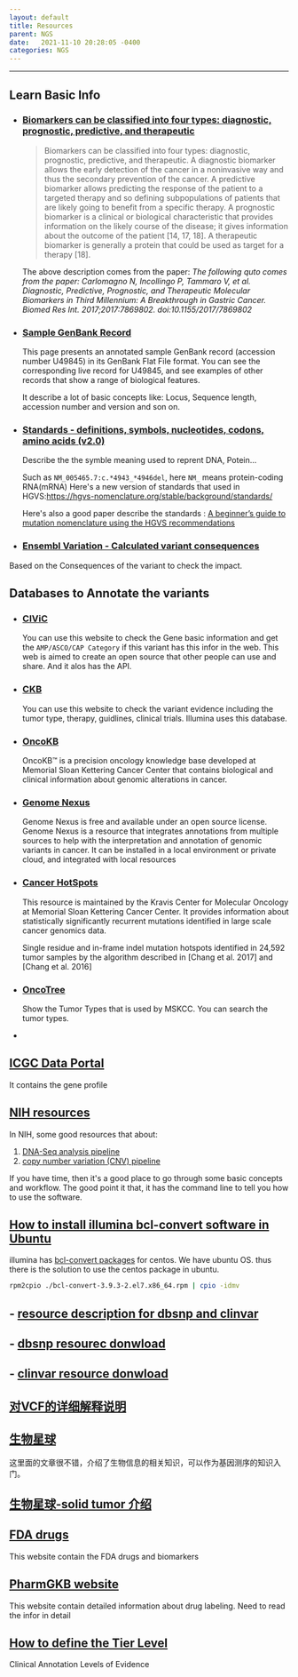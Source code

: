 ```yaml
---
layout: default
title: Resources
parent: NGS
date:   2021-11-10 20:28:05 -0400
categories: NGS
---
```



---

## Learn Basic Info

- ### [Biomarkers can be classified into four types: diagnostic, prognostic, predictive, and therapeutic](https://pmc.ncbi.nlm.nih.gov/articles/PMC5637861/)
  
  > Biomarkers can be classified into four types: diagnostic, prognostic, predictive, and therapeutic. A diagnostic biomarker allows the early detection of the cancer in a noninvasive way and thus the secondary prevention of the cancer. A predictive biomarker allows predicting the response of the patient to a targeted therapy and so defining subpopulations of patients that are likely going to benefit from a specific therapy. A prognostic biomarker is a clinical or biological characteristic that provides information on the likely course of the disease; it gives information about the outcome of the patient [14, 17, 18]. A therapeutic biomarker is generally a protein that could be used as target for a therapy [18].

  The above description comes from the paper: _The following quto comes from the paper: Carlomagno N, Incollingo P, Tammaro V, et al. Diagnostic, Predictive, Prognostic, and Therapeutic Molecular Biomarkers in Third Millennium: A Breakthrough in Gastric Cancer. Biomed Res Int. 2017;2017:7869802. doi:10.1155/2017/7869802_
  

- ### [Sample GenBank Record](https://www.ncbi.nlm.nih.gov/genbank/samplerecord/)
  This page presents an annotated sample GenBank record (accession number U49845) in its GenBank Flat File format. You can see the corresponding live record for U49845, and see examples of other records that show a range of biological features.

  It describe a lot of basic concepts like: Locus, Sequence length, accession number and version and son on.

- ### [Standards - definitions, symbols, nucleotides, codons, amino acids (v2.0)](https://www.hgvs.org/mutnomen/standards.html)
  Describe the the symble meaning used to reprent DNA, Potein...
  
  Such as `NM_005465.7:c.*4943_*4946del`, here `NM_` means protein-coding RNA(mRNA)
  Here's a new version of standards that used in HGVS:https://hgvs-nomenclature.org/stable/background/standards/

  Here's also a good paper describe the standards : [A beginner’s guide to mutation nomenclature using the HGVS recommendations](https://www.sophiagenetics.com/science-hub/hgvs-nomenclature/)

  
  
-  ### [Ensembl Variation - Calculated variant consequences](https://useast.ensembl.org/info/genome/variation/prediction/predicted_data.html)
  Based on the Consequences of the variant to check the impact.

## Databases to Annotate the variants

  - ### [CIViC](https://civicdb.org/assertions/7/summary)
    You can use this website to check the Gene basic information and get the `AMP/ASCO/CAP Category` if this variant has this infor in the web. This web is aimed to create an open source that other people can use and share. And it alos has the API.
  - ### [CKB](https://ckb.genomenon.com/geneVariant/show?geneVariantId=49)
    You can use this website to check the variant evidence including the tumor type, therapy, guidlines, clinical trials. Illumina uses this database.
  - ### [OncoKB](https://www.oncokb.org/companion-diagnostic-devices)
    OncoKB™ is a precision oncology knowledge base developed at Memorial Sloan Kettering Cancer Center that contains biological and clinical information about genomic alterations in cancer.
  - ### [Genome Nexus](https://www.genomenexus.org/)
    Genome Nexus is free and available under an open source license. Genome Nexus is a resource that integrates annotations from multiple sources to help with the interpretation and annotation of genomic variants in cancer. It can be installed in a local environment or private cloud, and integrated with local resources
  - ### [Cancer HotSpots](https://www.cancerhotspots.org/#/home)
    This resource is maintained by the Kravis Center for Molecular Oncology at Memorial Sloan Kettering Cancer Center. It provides information about statistically significantly recurrent mutations identified in large scale cancer genomics data.

    Single residue and in-frame indel mutation hotspots identified in 24,592 tumor samples by the algorithm described in [Chang et al. 2017] and [Chang et al. 2016]
  - ### [OncoTree](https://oncotree.mskcc.org/#/home)
    Show the Tumor Types that is used by MSKCC. You can search the tumor types.
  - 

## [ICGC Data Portal](https://dcc.icgc.org/)

It contains the gene profile

## [NIH resources](https://docs.gdc.cancer.gov/Data/Bioinformatics_Pipelines/DNA_Seq_Variant_Calling_Pipeline/)

In NIH, some good resources that about: 

1. [DNA-Seq analysis pipeline](https://docs.gdc.cancer.gov/Data/Bioinformatics_Pipelines/DNA_Seq_Variant_Calling_Pipeline/#dna-seq-analysis-pipeline)
2. [copy number variation (CNV) pipeline ](https://docs.gdc.cancer.gov/Data/Bioinformatics_Pipelines/CNV_Pipeline/#copy-number-variation-analysis-pipeline)

If you have time, then it's a good place to go through some basic concepts and workflow. The good point it that, it has the command line to tell you how to use the software.

## [How to install illumina bcl-convert software in Ubuntu](https://kb.10xgenomics.com/hc/en-us/articles/360001618231-How-to-troubleshoot-installing-bcl2fastq-or-bcl-convert)

illumina has [bcl-convert packages](https://emea.support.illumina.com/sequencing/sequencing_software/bcl-convert.html) for centos. We have ubuntu OS. thus there is the solution to use the centos package in ubuntu.

```bash
rpm2cpio ./bcl-convert-3.9.3-2.el7.x86_64.rpm | cpio -idmv
```


##  - [resource description for dbsnp and clinvar](https://www.ncbi.nlm.nih.gov/variation/docs/human_variation_vcf/)

## - [dbsnp resourec donwload](https://ftp.ncbi.nih.gov/snp/organisms/human_9606/VCF/)

## - [clinvar resource donwload](https://ftp.ncbi.nlm.nih.gov/pub/clinvar/)

## [对VCF的详细解释说明](https://www.jieandze1314.com/post/cnposts/60/)

## [生物星球](https://www.jieandze1314.com/post/enposts/cancer-biology/)

这里面的文章很不错，介绍了生物信息的相关知识，可以作为基因测序的知识入门。

## [生物星球-solid tumor 介绍](https://www.jieandze1314.com/post/cnposts/102/)

## [FDA drugs](https://www.fda.gov/drugs/science-and-research-drugs/table-pharmacogenomic-biomarkers-drug-labeling)

This website contain the FDA drugs and biomarkers

## [PharmGKB website](https://www.pharmgkb.org/downloads)

This website contain detailed information about drug labeling. Need to read the infor in detail

## [How to define the Tier Level](https://www.pharmgkb.org/page/clinAnnLevels)

Clinical Annotation Levels of Evidence

